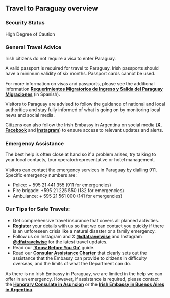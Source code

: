## Travel to Paraguay overview

### **Security Status**

High Degree of Caution

### **General Travel Advice**

Irish citizens do not require a visa to enter Paraguay.

A valid passport is required for travel to Paraguay. Irish passports should have a minimum validity of six months. Passport cards cannot be used.

For more information on visas and passports, please see the additional information [**Requerimientos Migratorios de Ingreso y Salida del Paraguay Migraciones**](https://www.migraciones.gov.py/index.php/tramites/ingreso-y-salida-del-pais/requerimientos-migratorios-de-ingreso-y-salida-del-paraguay) (in Spanish).

Visitors to Paraguay are advised to follow the guidance of national and local authorities and stay fully informed of what is going on by monitoring local news and social media.

Citizens can also follow the Irish Embassy in Argentina on social media ([**X**](https://x.com/IrlEmbArgentina), [**Facebook**](https://www.facebook.com/embajadairlandaarg/) and [**Instagram**](https://www.instagram.com/irlandaenargentina/)) to ensure access to relevant updates and alerts.

### **Emergency Assistance**

The best help is often close at hand so if a problem arises, try talking to your local contacts, tour operator/representative or hotel management.

Visitors can contact the emergency services in Paraguay by dialling 911. Specific emergency numbers are:

* Police: + 595 21 441 355 (911 for emergencies)
* Fire brigade: +595 21 225 550 (132 for emergencies)
* Ambulance: + 595 21 561 000 (141 for emergencies)

### **Our Tips for Safe Travels:**

* Get comprehensive travel insurance that covers all planned activities.
* [**Register**](https://www.ireland.ie/en/dfa/overseas-travel/citizens-registration/) your details with us so that we can contact you quickly if there is an unforeseen crisis like a natural disaster or a family emergency.
* Follow us on Instagram and X [**@dfatravelwise**](https://www.twitter.com/DFATravelWise) and Instagram [**@dfatravelwise**](https://www.instagram.com/dfatravelwise/) for the latest travel updates.
* Read our [**‘Know Before You Go’**](https://www.ireland.ie/en/dfa/overseas-travel/know-before-you-go/) guide.
* Read our [**Consular Assistance Charter**](https://www.ireland.ie/en/dfa/overseas-travel/assistance-abroad/consular-assistance-charter/) that clearly sets out the assistance that the Embassy can provide to citizens in difficulty overseas, and the limits of what the Department can do.

As there is no Irish Embassy in Paraguay, we are limited in the help we can offer in an emergency. However, if assistance is required, please contact the [**Honorary Consulate in Asuncion**](https://www.ireland.ie/en/dfa/embassies/) or the [**Irish Embassy in Buenos Aires in Argentina**](https://www.ireland.ie/en/argentina/buenosaires/).